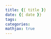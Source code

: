 ```yaml
---
title: {{ title }}
date: {{ date }}
tags:
categories:
mathjax: true
---
```




<!--more-->